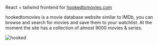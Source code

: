 React + tailwind frontend for [hookedtomovies.com](https://hookedtomovies.com/)

hookedtomovies is a movie database website similar to IMDb, you can browse and search for movies and save them to your watchlist. At the moment the site has a collection of almost 9000 movies & series.




![hooked](https://user-images.githubusercontent.com/39335935/203848386-475de5ab-01cd-4914-b430-2ccf5262aed7.png)



